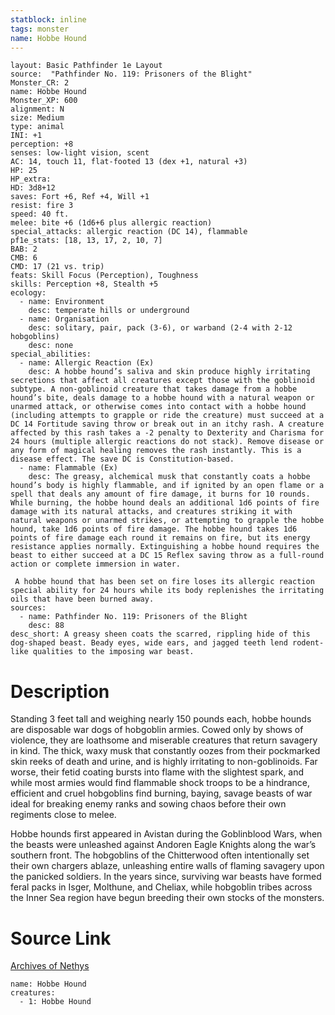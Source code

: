 ```yaml
---
statblock: inline
tags: monster
name: Hobbe Hound
---
```

```statblock
layout: Basic Pathfinder 1e Layout
source:  "Pathfinder No. 119: Prisoners of the Blight"
Monster_CR: 2
name: Hobbe Hound
Monster_XP: 600
alignment: N
size: Medium
type: animal
INI: +1
perception: +8
senses: low-light vision, scent
AC: 14, touch 11, flat-footed 13 (dex +1, natural +3)
HP: 25
HP_extra: 
HD: 3d8+12
saves: Fort +6, Ref +4, Will +1
resist: fire 3
speed: 40 ft.
melee: bite +6 (1d6+6 plus allergic reaction)
special_attacks: allergic reaction (DC 14), flammable
pf1e_stats: [18, 13, 17, 2, 10, 7]
BAB: 2
CMB: 6
CMD: 17 (21 vs. trip)
feats: Skill Focus (Perception), Toughness
skills: Perception +8, Stealth +5
ecology:
  - name: Environment
    desc: temperate hills or underground
  - name: Organisation
    desc: solitary, pair, pack (3-6), or warband (2-4 with 2-12 hobgoblins)
    desc: none
special_abilities:
  - name: Allergic Reaction (Ex)
    desc: A hobbe hound’s saliva and skin produce highly irritating secretions that affect all creatures except those with the goblinoid subtype. A non-goblinoid creature that takes damage from a hobbe hound’s bite, deals damage to a hobbe hound with a natural weapon or unarmed attack, or otherwise comes into contact with a hobbe hound (including attempts to grapple or ride the creature) must succeed at a DC 14 Fortitude saving throw or break out in an itchy rash. A creature affected by this rash takes a -2 penalty to Dexterity and Charisma for 24 hours (multiple allergic reactions do not stack). Remove disease or any form of magical healing removes the rash instantly. This is a disease effect. The save DC is Constitution-based.
  - name: Flammable (Ex)
    desc: The greasy, alchemical musk that constantly coats a hobbe hound’s body is highly flammable, and if ignited by an open flame or a spell that deals any amount of fire damage, it burns for 10 rounds. While burning, the hobbe hound deals an additional 1d6 points of fire damage with its natural attacks, and creatures striking it with natural weapons or unarmed strikes, or attempting to grapple the hobbe hound, take 1d6 points of fire damage. The hobbe hound takes 1d6 points of fire damage each round it remains on fire, but its energy resistance applies normally. Extinguishing a hobbe hound requires the beast to either succeed at a DC 15 Reflex saving throw as a full-round action or complete immersion in water.

 A hobbe hound that has been set on fire loses its allergic reaction special ability for 24 hours while its body replenishes the irritating oils that have been burned away.
sources:
  - name: Pathfinder No. 119: Prisoners of the Blight
    desc: 88
desc_short: A greasy sheen coats the scarred, rippling hide of this dog-shaped beast. Beady eyes, wide ears, and jagged teeth lend rodent-like qualities to the imposing war beast.
```
# Description
Standing 3 feet tall and weighing nearly 150 pounds each, hobbe hounds are disposable war dogs of hobgoblin armies. Cowed only by shows of violence, they are loathsome and miserable creatures that return savagery in kind. The thick, waxy musk that constantly oozes from their pockmarked skin reeks of death and urine, and is highly irritating to non-goblinoids. Far worse, their fetid coating bursts into flame with the slightest spark, and while most armies would find flammable shock troops to be a hindrance, efficient and cruel hobgoblins find burning, baying, savage beasts of war ideal for breaking enemy ranks and sowing chaos before their own regiments close to melee.

 Hobbe hounds first appeared in Avistan during the Goblinblood Wars, when the beasts were unleashed against Andoren Eagle Knights along the war’s southern front. The hobgoblins of the Chitterwood often intentionally set their own chargers ablaze, unleashing entire walls of flaming savagery upon the panicked soldiers. In the years since, surviving war beasts have formed feral packs in Isger, Molthune, and Cheliax, while hobgoblin tribes across the Inner Sea region have begun breeding their own stocks of the monsters.
# Source Link
[Archives of Nethys](https://aonprd.com/MonsterDisplay.aspx?ItemName=Hobbe%20Hound)
```encounter-table
name: Hobbe Hound
creatures:
  - 1: Hobbe Hound
```
